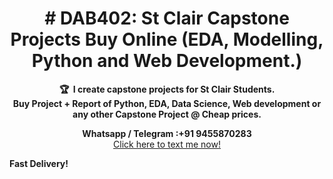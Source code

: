 <!-- markdownlint-disable -->
<h1 align="center">
  # DAB402: St Clair Capstone Projects Buy Online (EDA, Modelling, Python and Web Development.)
    <br>
</h1>
<p align="center">
<strong>🏆&nbsp; I create capstone projects for St Clair Students.<br /> Buy Project + Report of Python, EDA, Data Science, Web development or any other Capstone Project @ Cheap prices.</strong>
</p>
<p align="center">
<strong>Whatsapp / Telegram :+91 9455870283</strong><br />
<a href="wa.link/lel4vs">Click here to text me now!</a><br />

<strong>Fast Delivery!</strong>
</p>
